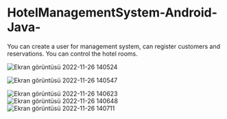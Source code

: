 # HotelManagementSystem-Android-Java-
You can create a user for management system, can register customers and reservations.
You can control the hotel rooms.

![Ekran görüntüsü 2022-11-26 140524](https://user-images.githubusercontent.com/89656051/204089002-5c807804-7909-4caa-bb25-51bacabeeab9.png)

![Ekran görüntüsü 2022-11-26 140547](https://user-images.githubusercontent.com/89656051/204089127-99be330c-32b4-4068-9e33-dc53eb2ad738.png)


![Ekran görüntüsü 2022-11-26 140623](https://user-images.githubusercontent.com/89656051/204089140-30df0511-35d7-456d-8543-3cf89a32f789.png)
![Ekran görüntüsü 2022-11-26 140648](https://user-images.githubusercontent.com/89656051/204089141-b563185e-1bff-4870-952e-3e3f56b1b537.png)
![Ekran görüntüsü 2022-11-26 140711](https://user-images.githubusercontent.com/89656051/204089144-11f5b9ba-89d5-4cbd-9d7a-1721da41b9fb.png)
